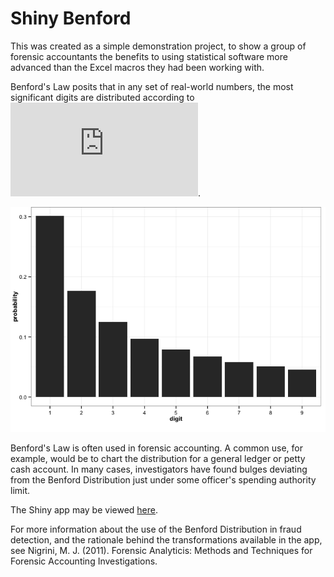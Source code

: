 # Shiny Benford

This was created as a simple demonstration project, to show a group of forensic accountants the benefits to using statistical software more advanced than the Excel macros they had been working with.

Benford's Law posits that in any set of real-world numbers, the most significant digits are distributed according to ![equation](http://latex.codecogs.com/gif.latex?P%28d%29=log_%7B10%7D%281+1%2Fd%29).

![](index_files/figure-html/unnamed-chunk-1-1.png) 

Benford's Law is often used in forensic accounting. A common use, for example, would be to chart the distribution for a general ledger or petty cash account. In many cases, investigators have found bulges deviating from the Benford Distribution just under some officer's spending authority limit. 

The Shiny app may be viewed [here](https://amose.shinyapps.io/shinybenford).

For more information about the use of the Benford Distribution in fraud detection, and the rationale behind the transformations available in the app, see Nigrini, M. J. (2011). Forensic Analyticis: Methods and Techniques for Forensic Accounting Investigations.
